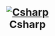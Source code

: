 <h1 align="center">
  <br>
  <a href="https://github.com/shadibdair/Csharp/new/master?readme=1"><img src="http://www.sumeyyesenturk.com/wp-content/uploads/2018/06/c-sharp-1170x520.jpg" alt="Csharp"></a>
  <br>
  Csharp
  <br>
</h1>




